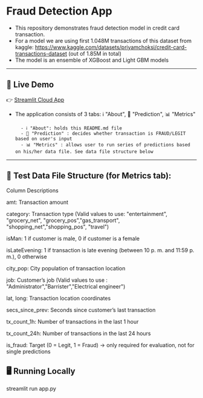 # Fraud Detection App

- This repository demonstrates fraud detection model in credit card transaction.
- For a model we are using first 1.048M transactions of this dataset from kaggle: https://www.kaggle.com/datasets/priyamchoksi/credit-card-transactions-dataset 
      (out of 1.85M in total)
- The model is an ensemble of XGBoost and Light GBM models



---

## 🚀 Live Demo
👉 [Streamlit Cloud App](https://fraud-detection-app-bxejrzq5zjleniz8ktbnfa.streamlit.app/)  

- The application consists of 3 tabs: ℹ️ "About", 🔮 "Prediction", 📊 "Metrics"

		- ℹ️ "About": holds this README.md file
		- 🔮 "Prediction" : decides whether transaction is FRAUD/LEGIT based on user's input
		- 📊 "Metrics" : allows user to run series of predictions based on his/her data file. See data file structure below

---

## 📂 Test Data File Structure (for Metrics tab):

Column Descriptions

amt: Transaction amount

category: Transaction type (Valid values to use: "entertainment", "grocery_net", "grocery_pos","gas_transport", "shopping_net","shopping_pos", "travel")

isMan: 1 if customer is male, 0 if customer is a female

isLateEvening: 1 if transaction is late evening (between 10 p. m. and 11:59 p. m.), 0 otherwise

city_pop: City population of transaction location

job: Customer’s job (Valid values to use : "Administrator","Barrister","Electrical engineer")

lat, long: Transaction location coordinates

secs_since_prev: Seconds since customer’s last transaction

tx_count_1h: Number of transactions in the last 1 hour

tx_count_24h: Number of transactions in the last 24 hours

is_fraud: Target (0 = Legit, 1 = Fraud) → only required for evaluation, not for single predictions


## 🖥 Running Locally
streamlit run app.py
